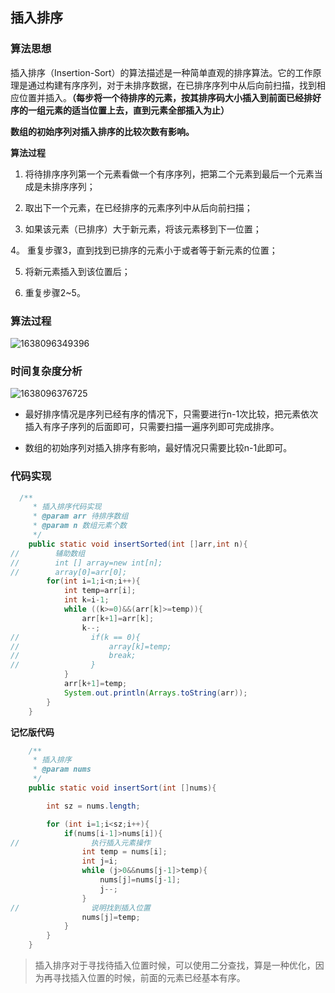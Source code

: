 ## 插入排序

### 算法思想

插入排序（Insertion-Sort）的算法描述是一种简单直观的排序算法。它的工作原理是通过构建有序序列，对于未排序数据，在已排序序列中从后向前扫描，找到相应位置并插入。**（每步将一个待排序的元素，按其排序码大小插入到前面已经排好序的一组元素的适当位置上去，直到元素全部插入为止）**

**数组的初始序列对插入排序的比较次数有影响。**

**算法过程**

1. 将待排序序列第一个元素看做一个有序序列，把第二个元素到最后一个元素当成是未排序序列；

2. 取出下一个元素，在已经排序的元素序列中从后向前扫描；

3. 如果该元素（已排序）大于新元素，将该元素移到下一位置；

4。 重复步骤3，直到找到已排序的元素小于或者等于新元素的位置；

5. 将新元素插入到该位置后；

6. 重复步骤2~5。

### 算法过程

![1638096349396](https://tprzfbucket.oss-cn-beijing.aliyuncs.com/hadoop/202111/28/184551-657423.png)

### 时间复杂度分析

![1638096376725](https://tprzfbucket.oss-cn-beijing.aliyuncs.com/hadoop/202111/28/184622-693053.png)

- 最好排序情况是序列已经有序的情况下，只需要进行n-1次比较，把元素依次插入有序子序列的后面即可，只需要扫描一遍序列即可完成排序。

- 数组的初始序列对插入排序有影响，最好情况只需要比较n-1此即可。

### 代码实现

~~~ java
  /**
     * 插入排序代码实现
     * @param arr 待排序数组
     * @param n 数组元素个数
     */
    public static void insertSorted(int []arr,int n){
//        辅助数组
//        int [] array=new int[n];
//        array[0]=arr[0];
        for(int i=1;i<n;i++){
            int temp=arr[i];
            int k=i-1;
            while ((k>=0)&&(arr[k]>=temp)){
                arr[k+1]=arr[k];
                k--;
//                if(k == 0){
//                    array[k]=temp;
//                    break;
//                }
            }
            arr[k+1]=temp;
            System.out.println(Arrays.toString(arr));
        }
    }
~~~

**记忆版代码**

~~~java
    /**
     * 插入排序
     * @param nums
     */
    public static void insertSort(int []nums){

        int sz = nums.length;

        for (int i=1;i<sz;i++){
            if(nums[i-1]>nums[i]){
//                执行插入元素操作
                int temp = nums[i];
                int j=i;
                while (j>0&&nums[j-1]>temp){
                    nums[j]=nums[j-1];
                    j--;
                }
//                说明找到插入位置
                nums[j]=temp;
            }
        }
    }
~~~

> 插入排序对于寻找待插入位置时候，可以使用二分查找，算是一种优化，因为再寻找插入位置的时候，前面的元素已经基本有序。